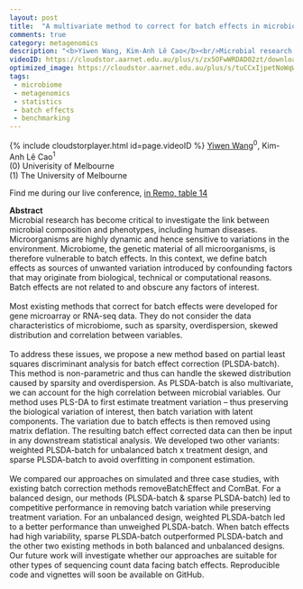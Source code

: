 ```yaml
---
layout: post
title:  "A multivariate method to correct for batch effects in microbiome data"
comments: true
category: metagenomics
description: "<b>Yiwen Wang, Kim-Anh Lê Cao</b><br/>Microbial research has become critical to investig..."
videoID: https://cloudstor.aarnet.edu.au/plus/s/zx5OFwWRDAD02zt/download
optimized_image: https://cloudstor.aarnet.edu.au/plus/s/tuCCxIjpetNoWqW/download
tags:
 - microbiome
 - metagenomics
 - statistics
 - batch effects
 - benchmarking
---
```

{% include cloudstorplayer.html id=page.videoID %}
<u>Yiwen Wang</u><sup>0</sup>, Kim-Anh Lê Cao<sup>1</sup><br/>
\(0\) Univerisity of Melbourne<br/>
\(1\) The University of Melbourne

Find me during our live conference, [in Remo, table 14](https://remo.co)

<b>Abstract</b><br/>
Microbial research has become critical to investigate the link between microbial composition and phenotypes, including human diseases. Microorganisms are highly dynamic and hence sensitive to variations in the environment. Microbiome, the genetic material of all microorganisms, is therefore vulnerable to batch effects. In this context, we define batch effects as sources of unwanted variation introduced by confounding factors that may originate from biological, technical or computational reasons. Batch effects are not related to and obscure any factors of interest. <br/><br/>Most existing methods that correct for batch effects were developed for gene microarray or RNA-seq data. They do not consider the data characteristics of microbiome, such as sparsity, overdispersion, skewed distribution and correlation between variables.<br/><br/>To address these issues, we propose a new method based on partial least squares discriminant analysis for batch effect correction \(PLSDA-batch\). This method is non-parametric and thus can handle the skewed distribution caused by sparsity and overdispersion. As PLSDA-batch is also multivariate, we can account for the high correlation between microbial variables. Our method uses PLS-DA to first estimate treatment variation – thus preserving the biological variation of interest, then batch variation with latent components. The variation due to batch effects is then removed using matrix deflation. The resulting batch effect corrected data can then be input in any downstream statistical analysis. We developed two other variants: weighted PLSDA-batch for unbalanced batch x treatment design, and sparse PLSDA-batch to avoid overfitting in component estimation. <br/><br/>We compared our approaches on simulated and three case studies, with existing batch correction methods removeBatchEffect and ComBat. For a balanced design, our methods \(PLSDA-batch &amp; sparse PLSDA-batch\) led to competitive performance in removing batch variation while preserving treatment variation. For an unbalanced design, weighted PLSDA-batch led to a better performance than unweighed PLSDA-batch. When batch effects had high variability, sparse PLSDA-batch outperformed PLSDA-batch and the other two existing methods in both balanced and unbalanced designs. Our future work will investigate whether our approaches are suitable for other types of sequencing count data facing batch effects. Reproducible code and vignettes will soon be available on GitHub.<br/>
